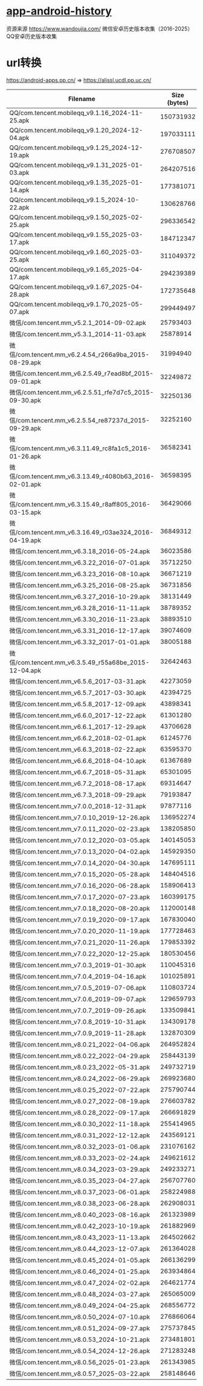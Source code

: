 # [app-android-history](https://github.com/wlor0623/android-app-history)
资源来源 https://www.wandoujia.com/
微信安卓历史版本收集（2016-2025）
QQ安卓历史版本收集

# url转换
https://android-apps.pp.cn/ => https://alissl.ucdl.pp.uc.cn/


| Filename | Size (bytes) |
|---|---|
| QQ/com.tencent.mobileqq_v9.1.16_2024-11-25.apk | 150731932 |
| QQ/com.tencent.mobileqq_v9.1.20_2024-12-04.apk | 197033111 |
| QQ/com.tencent.mobileqq_v9.1.25_2024-12-19.apk | 276708507 |
| QQ/com.tencent.mobileqq_v9.1.31_2025-01-03.apk | 264207516 |
| QQ/com.tencent.mobileqq_v9.1.35_2025-01-14.apk | 177381071 |
| QQ/com.tencent.mobileqq_v9.1.5_2024-10-22.apk | 130628766 |
| QQ/com.tencent.mobileqq_v9.1.50_2025-02-25.apk | 296336542 |
| QQ/com.tencent.mobileqq_v9.1.55_2025-03-17.apk | 184712347 |
| QQ/com.tencent.mobileqq_v9.1.60_2025-03-25.apk | 311049372 |
| QQ/com.tencent.mobileqq_v9.1.65_2025-04-17.apk | 294239389 |
| QQ/com.tencent.mobileqq_v9.1.67_2025-04-28.apk | 172735648 |
| QQ/com.tencent.mobileqq_v9.1.70_2025-05-07.apk | 299449497 |
| 微信/com.tencent.mm_v5.2.1_2014-09-02.apk | 25793403 |
| 微信/com.tencent.mm_v5.3.1_2014-11-03.apk | 25878914 |
| 微信/com.tencent.mm_v6.2.4.54_r266a9ba_2015-08-29.apk | 31994940 |
| 微信/com.tencent.mm_v6.2.5.49_r7ead8bf_2015-09-01.apk | 32249872 |
| 微信/com.tencent.mm_v6.2.5.51_rfe7d7c5_2015-09-30.apk | 32250136 |
| 微信/com.tencent.mm_v6.2.5.54_re87237d_2015-09-29.apk | 32252160 |
| 微信/com.tencent.mm_v6.3.11.49_rc8fa1c5_2016-01-26.apk | 36582341 |
| 微信/com.tencent.mm_v6.3.13.49_r4080b63_2016-02-01.apk | 36598395 |
| 微信/com.tencent.mm_v6.3.15.49_r8aff805_2016-03-15.apk | 36429066 |
| 微信/com.tencent.mm_v6.3.16.49_r03ae324_2016-04-19.apk | 36849312 |
| 微信/com.tencent.mm_v6.3.18_2016-05-24.apk | 36023586 |
| 微信/com.tencent.mm_v6.3.22_2016-07-01.apk | 35712250 |
| 微信/com.tencent.mm_v6.3.23_2016-08-10.apk | 36671219 |
| 微信/com.tencent.mm_v6.3.25_2016-08-25.apk | 36731856 |
| 微信/com.tencent.mm_v6.3.27_2016-10-29.apk | 38131449 |
| 微信/com.tencent.mm_v6.3.28_2016-11-11.apk | 38789352 |
| 微信/com.tencent.mm_v6.3.30_2016-11-23.apk | 38893510 |
| 微信/com.tencent.mm_v6.3.31_2016-12-17.apk | 39074609 |
| 微信/com.tencent.mm_v6.3.32_2017-01-01.apk | 38005188 |
| 微信/com.tencent.mm_v6.3.5.49_r55a68be_2015-12-04.apk | 32642463 |
| 微信/com.tencent.mm_v6.5.6_2017-03-31.apk | 42273059 |
| 微信/com.tencent.mm_v6.5.7_2017-03-30.apk | 42394725 |
| 微信/com.tencent.mm_v6.5.8_2017-12-09.apk | 43898341 |
| 微信/com.tencent.mm_v6.6.0_2017-12-22.apk | 61301280 |
| 微信/com.tencent.mm_v6.6.1_2017-12-29.apk | 43706628 |
| 微信/com.tencent.mm_v6.6.2_2018-02-01.apk | 61245776 |
| 微信/com.tencent.mm_v6.6.3_2018-02-22.apk | 63595370 |
| 微信/com.tencent.mm_v6.6.6_2018-04-10.apk | 61367689 |
| 微信/com.tencent.mm_v6.6.7_2018-05-31.apk | 65301095 |
| 微信/com.tencent.mm_v6.7.2_2018-08-17.apk | 69314647 |
| 微信/com.tencent.mm_v6.7.3_2018-09-29.apk | 79193847 |
| 微信/com.tencent.mm_v7.0.0_2018-12-31.apk | 97877116 |
| 微信/com.tencent.mm_v7.0.10_2019-12-26.apk | 136952274 |
| 微信/com.tencent.mm_v7.0.11_2020-02-23.apk | 138205850 |
| 微信/com.tencent.mm_v7.0.12_2020-03-05.apk | 140145053 |
| 微信/com.tencent.mm_v7.0.13_2020-04-02.apk | 145929350 |
| 微信/com.tencent.mm_v7.0.14_2020-04-30.apk | 147695111 |
| 微信/com.tencent.mm_v7.0.15_2020-05-28.apk | 148404516 |
| 微信/com.tencent.mm_v7.0.16_2020-06-28.apk | 158906413 |
| 微信/com.tencent.mm_v7.0.17_2020-07-23.apk | 160399175 |
| 微信/com.tencent.mm_v7.0.18_2020-08-20.apk | 112000148 |
| 微信/com.tencent.mm_v7.0.19_2020-09-17.apk | 167830040 |
| 微信/com.tencent.mm_v7.0.20_2020-11-19.apk | 177728463 |
| 微信/com.tencent.mm_v7.0.21_2020-11-26.apk | 179853392 |
| 微信/com.tencent.mm_v7.0.22_2020-12-25.apk | 180530456 |
| 微信/com.tencent.mm_v7.0.3_2019-01-30.apk | 110045316 |
| 微信/com.tencent.mm_v7.0.4_2019-04-16.apk | 101025891 |
| 微信/com.tencent.mm_v7.0.5_2019-07-06.apk | 110803724 |
| 微信/com.tencent.mm_v7.0.6_2019-09-07.apk | 129659793 |
| 微信/com.tencent.mm_v7.0.7_2019-09-26.apk | 133509841 |
| 微信/com.tencent.mm_v7.0.8_2019-10-31.apk | 134309178 |
| 微信/com.tencent.mm_v7.0.9_2019-11-28.apk | 132870309 |
| 微信/com.tencent.mm_v8.0.21_2022-04-06.apk | 264952824 |
| 微信/com.tencent.mm_v8.0.22_2022-04-29.apk | 258443139 |
| 微信/com.tencent.mm_v8.0.23_2022-05-31.apk | 249732719 |
| 微信/com.tencent.mm_v8.0.24_2022-06-29.apk | 269923680 |
| 微信/com.tencent.mm_v8.0.25_2022-07-22.apk | 275790744 |
| 微信/com.tencent.mm_v8.0.27_2022-08-19.apk | 276603782 |
| 微信/com.tencent.mm_v8.0.28_2022-09-17.apk | 266691829 |
| 微信/com.tencent.mm_v8.0.30_2022-11-18.apk | 255414965 |
| 微信/com.tencent.mm_v8.0.31_2022-12-12.apk | 243569121 |
| 微信/com.tencent.mm_v8.0.32_2023-01-06.apk | 231076162 |
| 微信/com.tencent.mm_v8.0.33_2023-02-24.apk | 249621612 |
| 微信/com.tencent.mm_v8.0.34_2023-03-29.apk | 249233271 |
| 微信/com.tencent.mm_v8.0.35_2023-04-27.apk | 256707760 |
| 微信/com.tencent.mm_v8.0.37_2023-06-01.apk | 258224988 |
| 微信/com.tencent.mm_v8.0.38_2023-06-28.apk | 262908031 |
| 微信/com.tencent.mm_v8.0.40_2023-08-16.apk | 261323989 |
| 微信/com.tencent.mm_v8.0.42_2023-10-19.apk | 261882969 |
| 微信/com.tencent.mm_v8.0.43_2023-11-13.apk | 264502662 |
| 微信/com.tencent.mm_v8.0.44_2023-12-07.apk | 261364028 |
| 微信/com.tencent.mm_v8.0.45_2024-01-05.apk | 266136299 |
| 微信/com.tencent.mm_v8.0.46_2024-01-25.apk | 263934864 |
| 微信/com.tencent.mm_v8.0.47_2024-02-02.apk | 264621774 |
| 微信/com.tencent.mm_v8.0.48_2024-03-27.apk | 265065009 |
| 微信/com.tencent.mm_v8.0.49_2024-04-25.apk | 268556772 |
| 微信/com.tencent.mm_v8.0.50_2024-07-10.apk | 276866064 |
| 微信/com.tencent.mm_v8.0.51_2024-09-27.apk | 275737845 |
| 微信/com.tencent.mm_v8.0.53_2024-10-21.apk | 273481801 |
| 微信/com.tencent.mm_v8.0.54_2024-12-26.apk | 271283248 |
| 微信/com.tencent.mm_v8.0.56_2025-01-23.apk | 261343985 |
| 微信/com.tencent.mm_v8.0.57_2025-03-22.apk | 258148646 |

